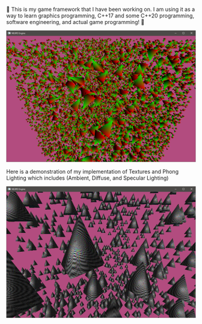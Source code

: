 :milky_way: This is my game framework that I have been working on. I am using it as a way to learn graphics programming, C++17 and some C++20 programming, software engineering, and actual game programming! :milky_way:

![Demonstration1](display1.PNG)

Here is a demonstration of my implementation of Textures and Phong Lighting which includes (Ambient, Diffuse, and Specular Lighting)

![Demonstration2](display2.png)
